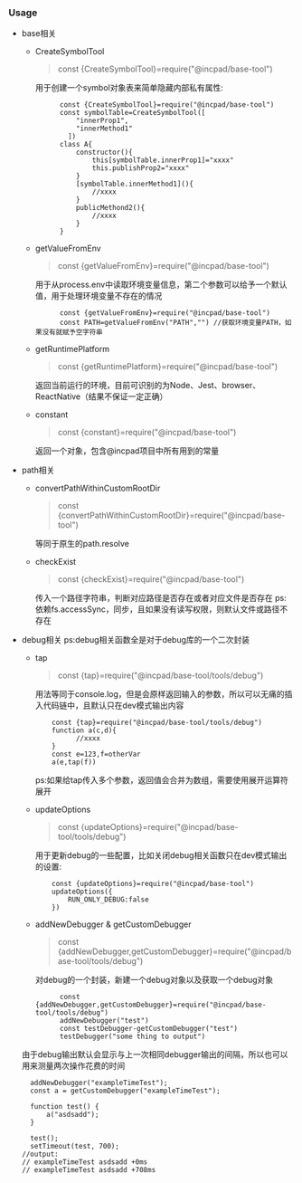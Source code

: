 ### Usage

* base相关  
    - CreateSymbolTool  
        > const {CreateSymbolTool}=require("@incpad/base-tool")  
        
        用于创建一个symbol对象表来简单隐藏内部私有属性:
        
        ```ecmascript 6
              const {CreateSymbolTool}=require("@incpad/base-tool")
              const symbolTable=CreateSymbolTool([      
                  "innerProp1",
                  "innerMethod1"
                ])
              class A{
                  constructor(){
                      this[symbolTable.innerProp1]="xxxx"
                      this.publishProp2="xxxx"
                  }
                  [symbolTable.innerMethod1](){
                      //xxxx
                  }
                  publicMethond2(){
                      //xxxx
                  }
              }
        ```
    - getValueFromEnv
        > const {getValueFromEnv}=require("@incpad/base-tool")  
        
        用于从process.env中读取环境变量信息，第二个参数可以给予一个默认值，用于处理环境变量不存在的情况
        ```ecmascript 6
              const {getValueFromEnv}=require("@incpad/base-tool")
              const PATH=getValueFromEnv("PATH","") //获取环境变量PATH，如果没有就赋予空字符串
        ```
        
    - getRuntimePlatform
        > const {getRuntimePlatform}=require("@incpad/base-tool")
        
        返回当前运行的环境，目前可识别的为Node、Jest、browser、ReactNative（结果不保证一定正确）
        
    - constant
        > const {constant}=require("@incpad/base-tool")
        
        返回一个对象，包含@incpad项目中所有用到的常量
* path相关  
    - convertPathWithinCustomRootDir
        > const {convertPathWithinCustomRootDir}=require("@incpad/base-tool") 
        
        等同于原生的path.resolve
        
    - checkExist
        > const {checkExist}=require("@incpad/base-tool") 
        
        传入一个路径字符串，判断对应路径是否存在或者对应文件是否存在
        ps:依赖fs.accessSync，同步，且如果没有读写权限，则默认文件或路径不存在
* debug相关
    ps:debug相关函数全是对于debug库的一个二次封装
    - tap
        > const {tap}=require("@incpad/base-tool/tools/debug") 
        
        用法等同于console.log，但是会原样返回输入的参数，所以可以无痛的插入代码链中，且默认只在dev模式输出内容
        
        ```ecmascript 6
            const {tap}=require("@incpad/base-tool/tools/debug") 
            function a(c,d){      
                  //xxxx
            }
            const e=123,f=otherVar
            a(e,tap(f))
        ```
        ps:如果给tap传入多个参数，返回值会合并为数组，需要使用展开运算符展开
    - updateOptions
        > const {updateOptions}=require("@incpad/base-tool/tools/debug")
        
        用于更新debug的一些配置，比如关闭debug相关函数只在dev模式输出的设置:
        ```ecmascript 6 
            const {updateOptions}=require("@incpad/base-tool")
            updateOptions({
                RUN_ONLY_DEBUG:false
            })
        ```
    - addNewDebugger & getCustomDebugger
        > const {addNewDebugger,getCustomDebugger}=require("@incpad/base-tool/tools/debug")
        
        对debug的一个封装，新建一个debug对象以及获取一个debug对象
        
        ```ecmascript 6
              const {addNewDebugger,getCustomDebugger}=require("@incpad/base-tool/tools/debug")
              addNewDebugger("test")
              const testDebugger-getCustomDebugger("test")
              testDebugger("some thing to output")
        ```
    由于debug输出默认会显示与上一次相同debugger输出的间隔，所以也可以用来测量两次操作花费的时间
    ```ecmascript 6
      addNewDebugger("exampleTimeTest");
      const a = getCustomDebugger("exampleTimeTest");
      
      function test() {
          a("asdsadd");
      }
      
      test();
      setTimeout(test, 700);
    //output:
    // exampleTimeTest asdsadd +0ms
    // exampleTimeTest asdsadd +708ms
    ```